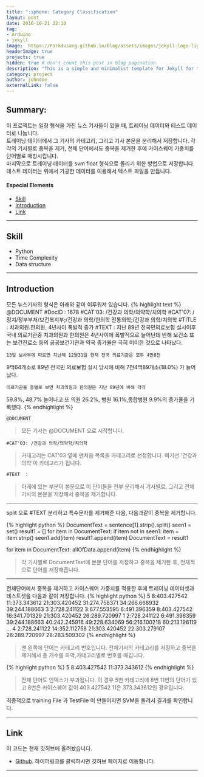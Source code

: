 ```yaml
---
title: ":iphone: Category Classification"
layout: post
date: 2016-10-21 22:10
tag:
- Arduino
- jekyll
image:  https://Parkdusang.github.io/blog/assets/images/jekyll-logo-light-solid.png
headerImage: true
projects: true
hidden: true # don't count this post in blog pagination
description: "This is a simple and minimalist template for Jekyll for those who likes to eat noodles."
category: project
author: johndoe
externalLink: false
---
```

## Summary:

이 프로젝트는 일정 형식을 가진 뉴스 기사들이 있을 때, 트레이닝 데이터와 테스트 데이터로 나눕니다.  
트레이닝 데이터에서 그 기사의 카테고리, 그리고 기사 본문을 분리해서 저장합니다.
각각의 기사별로 중복을 제거, 전체 단어에서도 중복을 제거한 후에 카이스퀘어 가중치를 단어별로 매칭시킵니다.  
마지막으로 트레이닝 데이터를 svm float 형식으로 돌리기 위한 방법으로 저장합니다.
테스트 데이터는 위에서 가공한 데이터를 이용해서 텍스트 파일을 만듭니다.

#### Especial Elements
- [Skill](#skill)
- [Introduction](#introduction)
- [Link](#link)



---
## Skill

- Python
- Time Complexity
- Data structure

---
## Introduction

모든 뉴스기사의 형식은 아래와 같이 이루워져 있습니다.
{% highlight text %}
@DOCUMENT
#DocID : 1678
#CAT'03: /건강과 의학/의약학/치의학
#CAT'07: /정치/정부부처/보건복지부;/건강과 의학/한의학 전통의학;/건강과 의학/치의학
#TITLE :  치과의원.한의원, 4년사이 폭발적 증가
#TEXT  :
 지난 89년 전국민의료보험 실시이후 국내 의료기관중 치과의원과 한의원은
   4년사이에 폭발적으로 늘어난데 반해 보건소 또는 보건진료소 등의
   공공보건기관과 약국 증가율은 극히 미미한 것으로 나타났다.

    13일 보사부에 따르면 지난해 12월31일 현재 전국 의료기관은 모두 4만8천
   9백64개소로 89년 전국민 의료보험 실시 당시에 비해 7천4백89개소(18.0%)
   가 늘어났다.

    의료기관을 종별로 보면 치과의원과 한의원은 지난 89년에 비해 각각
   59.8%, 48.7% 늘어나고 또 의원 26.2%, 병원 16.1%,종합병원 9.9%의
   증가율을 기록했다.
{% endhighlight %}

>
```TEXT
@DOCUMENT
```
>모든 기사는 @DOCUMENT 으로 시작합니다.  
```TEXT
#CAT'03: /건강과 의학/의약학/치의학
```
>카테고리는 CAT'03 옆에 맨처음 목록을 카테고리로 선정합니다.  여기선 '건강과 의학'이 카테고리가 됩니다.
```TEXT
#TEXT  :
```
>아래에 있는 부분이 본문으로 이 단어들을 전부 분리해서 기사별로, 그리고 전체 기사의 본문을 저장해서 중복을 제거합니다.   

---
split 으로 #TEXT 분리하고 특수문자를 제거해준 다음, 다음과같이 중복을 제거합니다.

{% highlight python %}
DocumentText = sentence[1].strip().split()
seen1 = set()
result1 = []
for item in DocumentText:
    if item not in seen1:
        item = item.strip()
        seen1.add(item)
        result1.append(item)
DocumentText = result1

for item in DocumentText:
    allOfData.append(item)
{% endhighlight %}
> 각 기사별로 DocumentText에 본문 단어를 저장하고 중복을 제거한 후, 전체적으로 단어를 저장해줍니다.  

---  

전체단어에서 중복을 제거하고 카이스퀘어 가중치를 적용한 후에 트레이닝 데이터셋과 테스트셋을 다음과 같이 저장합니다.
{% highlight python %}
5 8:403.427542 11:373.343612 21:303.420452 31:274.758371 34:266.668932 39:244.188663
3 2:728.241122 3:677.553595 6:491.396359 8:403.427542 16:341.701329 21:303.420452 26:289.720997
1 2:728.241122 6:491.396359 39:244.188663 40:242.245916 49:228.634069 56:216.100218 60:213.196119
...
4 2:728.241122 14:352.112758 21:303.420452 22:303.279107 26:289.720997 28:283.509302
{% endhighlight %}
>맨 왼쪽에 단어는 카테고리 번호입니다. 전체기사의 카테고리를 저장하고 중복을 제거해서 총 개수를 파악,카테고리별로 번호를 매깁니다.  

{% highlight python %}
5 8:403.427542 11:373.343612
{% endhighlight %}
> 전체 단어도 인덱스가 부과됩니다. 이 경우 5번 카테고리에 8번 11번의 단어가 있고 8번은 카이스퀘어 값이 403.427542 11은 373.343612인 경우입니다.  

최종적으로 training File 과 TestFile 이 만들어지면 SVM을 돌려서 결과를 확인합니다.


---
## Link
이 코드는 현재 깃허브에 올려놨습니다.
- [Github](https://github.com/Parkdusang/Categoryclassification). 하이퍼링크를 클릭하시면 깃허브 페이지로 이동합니다.

---

